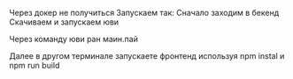 
Через докер не получиться 
Запускаем так:
Сначало заходим в бекенд
Скачиваем и запускаем юви

Через команду юви ран маин.пай

Далее в другом терминале запускаете фронтенд используя npm instal и npm run build